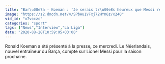 ```yaml
---
title: "Bar\u00e7a - Koeman : 'Je serais tr\u00e8s heureux que Messi reste'"
image: "https://s2.dmcdn.net/v/SPbAu1VFxj72HYm6z/x240"
vid_id: "x7voczc"
categories: "sport"
tags: ["News","Interview","La Liga"]
date: "2020-08-28T10:59:05+03:00"
---
```

Ronald Koeman a été présenté à la presse, ce mercredi. Le Néerlandais, nouvel entraîneur du Barça, compte sur Lionel Messi pour la saison prochaine.
